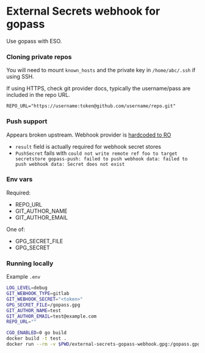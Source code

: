 # External Secrets webhook for gopass

Use gopass with ESO.

### Cloning private repos

You will need to mount `known_hosts` and the private key in `/home/abc/.ssh` if using SSH.

If using HTTPS, check git provider docs, typically the username/pass are included in the repo URL.

`REPO_URL="https://username:token@github.com/username/repo.git"`

### Push support

Appears broken upstream. Webhook provider is [hardcoded to RO](https://github.com/external-secrets/external-secrets/blob/a116df926276d985213f6049fec953576131a91b/pkg/provider/webhook/webhook.go#L64)

- `result` field is actually required for webhook secret stores
- `PushSecret` fails with `could not write remote ref foo to target secretstore gopass-push: failed to push webhook data: failed to push webhook data: Secret does not exist`

### Env vars

Required:
- REPO_URL
- GIT_AUTHOR_NAME
- GIT_AUTHOR_EMAIL

One of:
- GPG_SECRET_FILE
- GPG_SECRET

### Running locally

Example `.env`

```sh
LOG_LEVEL=debug
GIT_WEBHOOK_TYPE=gitlab
GIT_WEBHOOK_SECRET="<token>"
GPG_SECRET_FILE=/gopass.gpg
GIT_AUTHOR_NAME=test
GIT_AUTHOR_EMAIL=test@example.com
REPO_URL=""
```

```sh
CGO_ENABLED=0 go build
docker build -t test .
docker run --rm -v $PWD/external-secrets-gopass-webhook.gpg:/gopass.gpg --env-file .env -p 3000:3000 test
```
